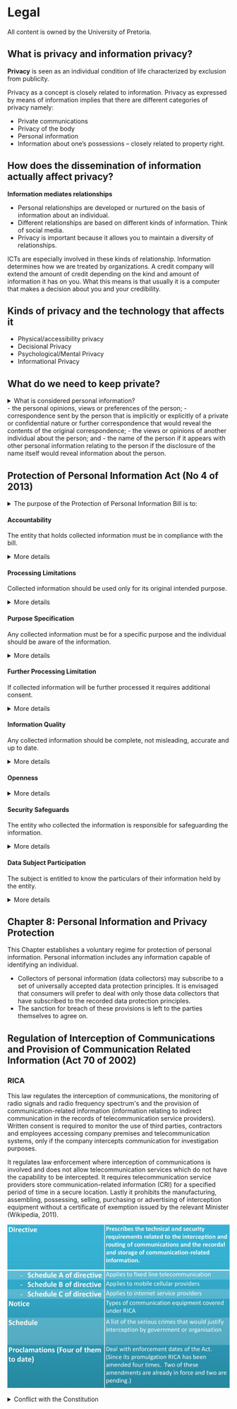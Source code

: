 <!--
@Author: Thomas Scholtz <thomas>
@Date:   2017-03-06T19:18:11+02:00
@Email:  thomas@quantum-sicarius.za.net
@Last modified by:   thomas
@Last modified time: 2017-03-06T20:11:05+02:00
@License: Attribution-NonCommercial-ShareAlike 4.0 International
-->

# Legal
All content is owned by the University of Pretoria.

## What is privacy and information privacy?

**Privacy** is seen as an individual condition of life characterized by exclusion from publicity.

Privacy as a concept is closely related to information. Privacy as expressed by means of information implies that there are different categories of privacy namely:
- Private communications
- Privacy of the body
- Personal information
- Information about one’s possessions – closely related to property right.

## How does the dissemination of information actually affect privacy?

**Information mediates relationships**
- Personal relationships are developed or nurtured on the basis of information about an individual.
- Different relationships are based on different kinds of information. Think of social media.
- Privacy is important because it allows you to maintain a diversity of relationships.

ICTs are especially involved in these kinds of relationship. Information determines how we are treated by organizations. A credit company will extend the amount of credit depending on the kind and amount of information it has on you. What this means is that usually it is a computer that makes a decision about you and your credibility.

## Kinds of privacy and the technology that affects it
- Physical/accessibility privacy
- Decisional Privacy
- Psychological/Mental Privacy
- Informational Privacy

## What do we need to keep private?
<details>
  <summary>What is considered personal information?</summary>
- Information relating to an identifiable, living, natural person, and where it is applicable, an identifiable, existing juristic person, including but not limited to:
- information relating to the race, gender, sex, pregnancy, marital status, national, ethnic or social origin, color, sexual orientation, age, physical or mental health, well-being, disability, religion, conscience, belief, culture, language and birth of the person;
information relating to the education or the medical, financial, criminal or employment history or the person;
- any identifying number, symbol, email address, physical address, telephone number or other particular assignment to the person;
- the blood type or any other bio-metric information of the person;
</details>
- the personal opinions, views or preferences of the person;
- correspondence sent by the person that is implicitly or explicitly of a private or confidential nature or further correspondence that would reveal the contents of the original correspondence;
- the views or opinions of another individual about the person; and
- the name of the person if it appears with other personal information relating to the person if the disclosure of the name itself would reveal information about the person.

## Protection of Personal Information Act (No 4 of 2013)
<details>
  <summary>The purpose of the Protection of Personal Information Bill is to:</summary>
- give effect to the constitutional right to privacy, by safeguarding personal information when processed by a responsible party, subject to justifiable limitations that are aimed at:
..* balancing the right to privacy against other rights, particularly the right of access to information;
..* protecting important interests, including the free flow of information within the Republic and across international borders;
..* regulate the manner in which personal information may be processed, by establishing principles, in harmony with international standards, that prescribe the minimum threshold requirements for lawful processing of personal information.
..* provide persons with rights and remedies to protect their personal information from processing that is not in accordance with this Act; and
..* establish voluntary and compulsory measures, including an Information Protection Regulator, to ensure respect for and to promote, enforce and fulfill the rights protected by this Act
</details>

#### Accountability
The entity that holds collected information must be in compliance with the bill.
<details>
  <summary>More details</summary>
This principle assigns responsibility to the party or institution that holds personal information in terms of compliance with the protection of personal information as set out in the Bill. It will be difficult for an organization to ensure that the requirements of the Bill are properly embedded within its business. Therefore, an individual at a suitably high level should be given the task of managing the organisation’s responsibilities in terms of the Bill.
</details>

#### Processing Limitations
Collected information should be used only for its original intended purpose.
<details>
  <summary>More details</summary>
This principle requires that personal information may only be collected directly from the data subject and processed in a fair and lawful manner. Fair processing implies that the processing must be done with consent of the individual, or where it is necessary to comply with a legal obligation, public law duty or contractual obligation. In order to protect individual right to privacy (as stated in section 14 of the constitution), the amount of personal information gathered should never exceed the purpose for which it is needed.
</details>

#### Purpose Specification
Any collected information must be for a specific purpose and the individual should be aware of the information.
<details>
  <summary>More details</summary>
Any personal information collected must be for a specific, lawful, explicitly defined and legitimate purpose. The data subject should be aware of what information is being processed, the purpose for which the information is collected, and who the likely recipients of the information will be.

The collectors of such information must establish mechanisms to ensure that personal information is only kept for as long as it is required to fulfill the purpose for which it was collected. When information is destroyed, it must be done in a manner that prevents any reconstruction in an intelligible form.
</details>

#### Further Processing Limitation
If collected information will be further processed it requires additional consent.
<details>
  <summary>More details</summary>
Personal information may only be processed in a way that leads to the fulfillment of the purpose for which the information was collected initially. Further processing of information must only occur at the additional consent of the individual. Further processing of information without consent must be proven to be compatible with the original purpose.
</details>

#### Information Quality
Any collected information should be complete, not misleading, accurate and up to date.
<details>
  <summary>More details</summary>
The person or institution responsible for determining the purpose and means for processing personal information should ensure that the information is complete, not misleading, up to date and accurate
</details>

#### Openness
<details>
  <summary>More details</summary>
This principle is linked directly to an organisation’s duty to process information in a fair and transparent manner. Personal information may only be collected following the notification of the Commission and at the knowledge of the data subject.
</details>

#### Security Safeguards
The entity who collected the information is responsible for safeguarding the information.
<details>
  <summary>More details</summary>
The Bill requires the implementation of technical and organizational measures to secure the integrity of personal information, and to guard against the risk of loss, damage, interference, modification or destruction of personal information. Also, personal information should also be protected against any unauthorized or unlawful access or processing.

It is the organisation’s responsibility to:
- implement security measures to safeguard personal information held by the organization;
- respect personal information that is processed by third parties on behalf of the organization; and
- notify stakeholders if personal information has been compromised in any way.
</details>

#### Data Subject Participation
The subject is entitled to know the particulars of their information held by the entity.
<details>
  <summary>More details</summary>
A data subject is entitled to the particulars of his or her personal information held by any institution or person, as well as to the identity of any person that had access to his or her personal information. The data subject is also entitled to request the correction or deletion of information held by another organization about them that may be inaccurate, outdated or misleading.
</details>

## Chapter 8: Personal Information and Privacy Protection
This Chapter establishes a voluntary regime for protection of personal information. Personal information includes any information capable of identifying an individual.
- Collectors of personal information (data collectors) may subscribe to a set of universally accepted data protection principles. It is envisaged that consumers will prefer to deal with only those data collectors that have subscribed to the recorded data protection principles.
- The sanction for breach of these provisions is left to the parties themselves to agree on.

## Regulation of Interception of Communications and Provision of Communication Related Information (Act 70 of 2002)
### RICA
This law regulates the interception of communications, the monitoring of radio signals and radio frequency spectrum's and the provision of communication-related information (information relating to indirect communication in the records of telecommunication service providers). Written consent is required to monitor the use of third parties, contractors and employees accessing company premises and telecommunication systems, only if the company intercepts communication for investigation purposes.

It regulates law enforcement where interception of communications is involved and does not allow telecommunication services which do not have the capability to be intercepted. It requires telecommunication service providers store communication-related information (CRI) for a specified period of time in a secure location. Lastly it prohibits the manufacturing, assembling, possessing, selling, purchasing or advertising of interception equipment without a certificate of exemption issued by the relevant Minister (Wikipedia, 2011).

![rica directives](/INL240/rica.jpg)

<details>
  <summary>Conflict with the Constitution</summary>
Section 14 of the Bill of Rights in the South African Constitution explicitly states that that "everyone has a right to privacy, which includes the right not to have (...) (d) the privacy of their communications infringed”
-  Provisions in RICA allow for that right to be infringed??
-  However, various other provisions in the Bill of Rights indirectly imply a right to safety and security (Chapter 11 of the constitution outlines the rights to safety).
- Parliament has therefore attempted to balance these two conflicting rights by providing for judicial oversight and approval of any interception of communication, limiting the interception only to those cases where an investigation is justified.
</details>
